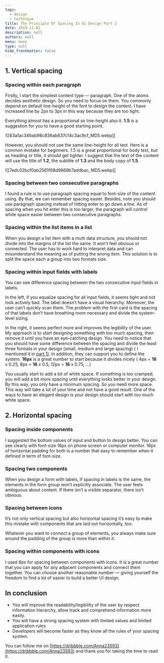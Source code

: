 ```yaml
---
tags: 
  - design
  - technique
title: The Principle Of Spacing In Ui Design Part 2
date: 2018-11-01
description: null
authors: null
menu: memo
type: null
hide_frontmatter: false
---
```

## 1. Vertical spacing
### Spacing within each paragraph
Firstly, I start the simplest content type — paragraph. One of the atoms decides aesthetic design. So you need to focus on them. You commonly depend on default line-height of the font to design the content. I have increased line by 2px to 3px in this way because they are too tight.

Everything almost has a proportional so line-height also it. **1.5** is a suggestion for you to have a good starting point.

![[83a1ac346ab98c836ab637c14c3ac9cf_MD5.webp]]

However, you should not use the same line-height for all text. Here is a common mistake for beginners. 1.5 is a great proportional for body text, but as heading or title, it should get tighter. I suggest that the text of the content will use the title of **1.2**, the subtitle of **1.3** and the body copy of **1.5**.

![[7edc02bcf0ab2561f68d9869b7addbac_MD5.webp]]

### Spacing between two consecutive paragraphs
I found a rule is to use paragraph spacing equal to font-size of the content using. By that, we can remember spacing easier. Besides, note you should use paragraph spacing instead of hitting enter to go down a line. As of spacing when you hit enter this is too larger, the paragraph will control white space easier between two consecutive paragraphs.

### Spacing within the list items in a list
When you design a list item with a multi data structure, you should not divide into the margins of the list the same. It won’t feel obvious or connected. The user has to work hard to interpret data and can misunderstand the meaning as of putting the wrong item. This solution is to split the space each a group into two formats size.

### Spacing within input fields with labels
You can see difference spacing between the two consecutive input fields in labels.

In the left, if you equalize spacing for all input fields, it seems tight and not look actively bad. The label doesn’t have a visual hierarchy. Moreover, the user can’t quickly scan them. The problem with the first card is the spacing of that labels don’t have breathing room necessary and divide the system-level sizing.

In the right, it seems perfect more and improves the legibility of the user. My approach is to start designing something with too much spacing, then remove it until you have an eye-catching design. You need to notice that you should have some difference between the spacing and divide the least three formats in your design (small, medium and large spacing) ( I mentioned it in [part 1)](https://medium.com/dwarves-design/the-principle-of-spacing-in-ui-design-part-1-3354d0d65e51). In addition, they can support you to define the system. **16px** is a great number to start because it divides nicely ( 4px = **16** x 0.25, 8px = **16** x 0.5, 12px = **16** x 0.75, …)

You usually start to add a bit of white space. If something is too cramped, you will add a bit more spacing until everything looks better in your design. By this way, you only have a minimum spacing. So you need more space. This way will take a lot of your time and not have a good result. One of the ways to have an elegant design is your design should start with too much white space.

## 2. Horizontal spacing
### Spacing inside components
I suggested the bottom values of input and button to design better. You can see clearly with font-size 16px on phone screen or computer monitor. 16px of horizontal padding for both is a number that easy to remember when it defined in term of font-size.

### Spacing two components
When you design a form with labels, if spacing in labels is the same, the elements in the form group won’t explicitly associate. The user feels ambiguous about content. If there isn’t a visible separator, there isn’t obvious.

### Spacing between icons
It’s not only vertical spacing but also horizontal spacing it’s easy to make this mistake with components that are laid out horizontally, too:

Whatever you want to connect a group of elements, you always make sure around the padding of the group is more than within it.

### Spacing within components with icons
I used 8px for spacing between components with icons. It is a great number that you can apply for any adjacent components and connect them together. You can choose another reasonable number — giving yourself the freedom to find a lot of easier to build a better UI design.

## In conclusion
* You will improve the readability/legibility of the user by respect information hierarchy, allow track and comprehend information more easily.
* You will have a strong spacing system with limited values and limited application rules
* Developers will become faster as they know all the rules of your spacing system.

You can follow me on [https://dribbble.com/Anna23593](https://dribbble.com/Anna23593) and thank you for taking the time to read it.

